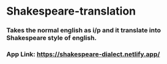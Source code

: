 # Shakespeare-translation
### Takes the normal english as i/p and it translate into Shakespeare style of english.

### App Link: https://shakespeare-dialect.netlify.app/


